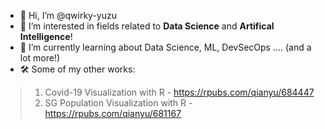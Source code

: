 - 👋 Hi, I’m @qwirky-yuzu
- 👀 I’m interested in fields related to <b>Data Science</b> and <b>Artifical Intelligence</b>!
- 🌱 I’m currently learning about Data Science, ML, DevSecOps .... (and a lot more!)
- 🛠 Some of my other works:
> 1. Covid-19 Visualization with R - https://rpubs.com/qianyu/684447
> 2. SG Population Visualization with R - https://rpubs.com/qianyu/681167

<!---
qwirky-yuzu/qwirky-yuzu is a ✨ special ✨ repository because its `README.md` (this file) appears on your GitHub profile.
You can click the Preview link to take a look at your changes.
--->
